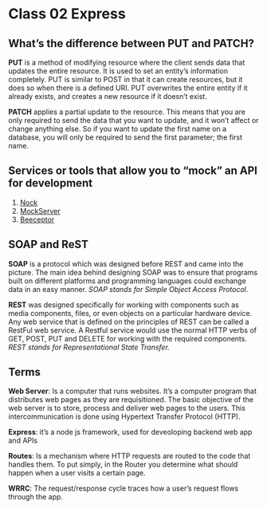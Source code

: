 # Class 02 Express

## What’s the difference between PUT and PATCH?

**PUT** is a method of modifying resource where the client sends data that updates the entire resource. It is used to set an entity’s information completely. PUT is similar to POST in that it can create resources, but it does so when there is a defined URI. PUT overwrites the entire entity if it already exists, and creates a new resource if it doesn’t exist.

**PATCH** applies a partial update to the resource. This means that you are only required to send the data that you want to update, and it won’t affect or change anything else. So if you want to update the first name on a database, you will only be required to send the first parameter; the first name.

## Services or tools that allow you to “mock” an API for development

1. [Nock](https://github.com/nock/nock) 
2. [MockServer](http://www.mock-server.com/)
3. [Beeceptor](https://beeceptor.com/)

## SOAP and ReST

**SOAP** is a protocol which was designed before REST and came into the picture. The main idea behind designing SOAP was to ensure that programs built on different platforms and programming languages could exchange data in an easy manner. *SOAP stands for Simple Object Access Protocol*.

**REST** was designed specifically for working with components such as media components, files, or even objects on a particular hardware device. Any web service that is defined on the principles of REST can be called a RestFul web service. A Restful service would use the normal HTTP verbs of GET, POST, PUT and DELETE for working with the required components. *REST stands for Representational State Transfer.*

## Terms

**Web Server**: Is a computer that runs websites. It’s a computer program that distributes web pages as they are requisitioned. The basic objective of the web server is to store, process and deliver web pages to the users. This intercommunication is done using Hypertext Transfer Protocol (HTTP).

**Express**: it’s a node js framework, used for deveoloping backend web app and APIs

**Routes**: Is a mechanism where HTTP requests are routed to the code that handles them. To put simply, in the Router you determine what should happen when a user visits a certain page.

**WRRC**: The request/response cycle traces how a user’s request flows through the app.
